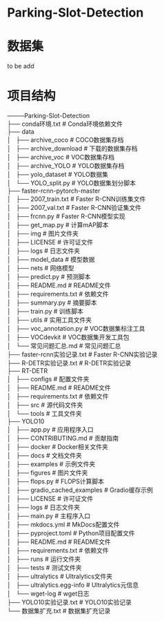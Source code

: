 # Parking-Slot-Detection
# 数据集
to be add

# 项目结构
────Parking-Slot-Detection
<br>├── conda环境.txt              # Conda环境依赖文件
<br>├── data
<br>│   ├── archive_coco           # COCO数据集存档
<br>│   ├── archive_download       # 下载的数据集存档
<br>│   ├── archive_voc            # VOC数据集存档
<br>│   ├── archive_YOLO           # YOLO数据集存档
<br>│   ├── yolo_dataset           # YOLO数据集
<br>│   └── YOLO_split.py          # YOLO数据集划分脚本
<br>├── faster-rcnn-pytorch-master
<br>│   ├── 2007_train.txt         # Faster R-CNN训练集文件
<br>│   ├── 2007_val.txt           # Faster R-CNN验证集文件
<br>│   ├── frcnn.py               # Faster R-CNN模型实现
<br>│   ├── get_map.py             # 计算mAP脚本
<br>│   ├── img                    # 图片文件夹
<br>│   ├── LICENSE                # 许可证文件
<br>│   ├── logs                   # 日志文件夹
<br>│   ├── model_data             # 模型数据
<br>│   ├── nets                   # 网络模型
<br>│   ├── predict.py             # 预测脚本
<br>│   ├── README.md              # README文件
<br>│   ├── requirements.txt       # 依赖文件
<br>│   ├── summary.py             # 摘要脚本
<br>│   ├── train.py               # 训练脚本
<br>│   ├── utils                  # 实用工具文件夹
<br>│   ├── voc_annotation.py      # VOC数据集标注工具
<br>│   ├── VOCdevkit              # VOC数据集开发工具包
<br>│   └── 常见问题汇总.md          # 常见问题汇总
<br>├── faster-rcnn实验记录.txt     # Faster R-CNN实验记录
<br>├── R-DETR实验记录.txt          # R-DETR实验记录
<br>├── RT-DETR
<br>│   ├── configs                # 配置文件夹
<br>│   ├── README.md              # README文件
<br>│   ├── requirements.txt       # 依赖文件
<br>│   ├── src                    # 源代码文件夹
<br>│   └── tools                  # 工具文件夹
<br>├── YOLO10
<br>│   ├── app.py                 # 应用程序入口
<br>│   ├── CONTRIBUTING.md        # 贡献指南
<br>│   ├── docker                 # Docker相关文件夹
<br>│   ├── docs                   # 文档文件夹
<br>│   ├── examples               # 示例文件夹
<br>│   ├── figures                # 图片文件夹
<br>│   ├── flops.py               # FLOPS计算脚本
<br>│   ├── gradio_cached_examples # Gradio缓存示例
<br>│   ├── LICENSE                # 许可证文件
<br>│   ├── logs                   # 日志文件夹
<br>│   ├── main.py                # 主程序入口
<br>│   ├── mkdocs.yml             # MkDocs配置文件
<br>│   ├── pyproject.toml         # Python项目配置文件
<br>│   ├── README.md              # README文件
<br>│   ├── requirements.txt       # 依赖文件
<br>│   ├── runs                   # 运行文件夹
<br>│   ├── tests                  # 测试文件夹
<br>│   ├── ultralytics            # Ultralytics文件夹
<br>│   ├── ultralytics.egg-info   # Ultralytics元信息
<br>│   └── wget-log               # wget日志
<br>├── YOLO10实验记录.txt          # YOLO10实验记录
<br>└── 数据集扩充.txt               # 数据集扩充记录

